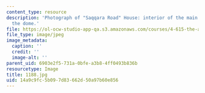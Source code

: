```yaml
---
content_type: resource
description: 'Photograph of "Saqqara Road" House: interior of the main hall under
  the dome.'
file: https://ol-ocw-studio-app-qa.s3.amazonaws.com/courses/4-615-the-architecture-of-cairo-spring-2002/14a9c9fc5b097d83662d50a97b60e856_1188.jpg
file_type: image/jpeg
image_metadata:
  caption: ''
  credit: ''
  image-alt: ''
parent_uid: 6903e2f5-731a-0bfe-a3b8-4ff0493b836b
resourcetype: Image
title: 1188.jpg
uid: 14a9c9fc-5b09-7d83-662d-50a97b60e856
---
```

